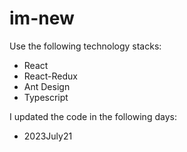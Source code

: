 # im-new

Use the following technology stacks:
- React
- React-Redux
- Ant Design
- Typescript

I updated the code in the following days:
- 2023July21

